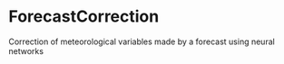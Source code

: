 # ForecastCorrection
Correction of meteorological variables made by a forecast using neural networks
